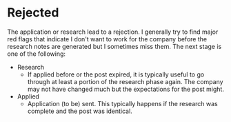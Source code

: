# Rejected

The application or research lead to a rejection. I generally try to find major red flags that indicate I don't want to work for the company before the research notes are generated but I sometimes miss them.
The next stage is one of the following:

* Research
    * If applied before or the post expired, it is typically useful to go through at least a portion of the research phase again. The company may not have changed much but the expectations for the post might.
* Applied
    * Application (to be) sent. This typically happens if the research was complete and the post was identical.
